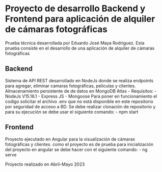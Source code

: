 # Proyecto de desarrollo Backend y Frontend para aplicación de alquiler de cámaras fotográficas
Prueba técnica desarrollada por Eduardo José Maya Rodriguez.
Esta prueba consiste en el desarrollo de una aplicación de alquiler de cámaras fotográficas

## Backend
Sistema de API REST desarrollado en NodeJs donde se realiza endpoints para agregar, eliminar camaras fotográficas, peliculas y clientes. Almacenamiento persistente de de datos en MongoDB Atlas
    - Requisitos:
    - NodeJs V15.16.1
    - Express JS
    - Mongoose
Para poner en funcionamiento el codigo solicitar el archivo .env que no está disponible en este repositorio por seguridad de acceso a BD.
Se debe realizar clonación de repositorio y para su ejecución se debe usar el siguiente comando:
    - npm start

## Frontend
Proyecto ejecutado en Angular para la visualización de cámaras fotográficas y clientes.
como el proyecto es de prueba para inicialización del proyecto en angular se debe hacer con el siguiente comando:
    - ng serve

Proyecto realizado en Abril-Mayo 2023

